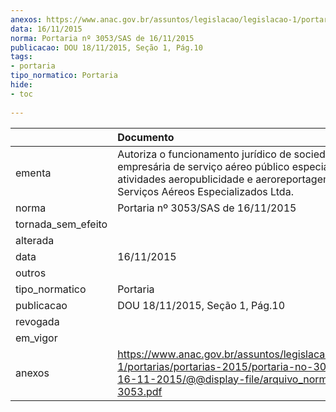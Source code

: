 ```yaml
---
anexos: https://www.anac.gov.br/assuntos/legislacao/legislacao-1/portarias/portarias-2015/portaria-no-3053-sas-de-16-11-2015/@@display-file/arquivo_norma/PA2015-3053.pdf
data: 16/11/2015
norma: Portaria nº 3053/SAS de 16/11/2015
publicacao: DOU 18/11/2015, Seção 1, Pág.10
tags:
- portaria
tipo_normatico: Portaria
hide: 
- toc 
 
---
```


|                    | Documento                                                                                                                                                                                       |
|:-------------------|:------------------------------------------------------------------------------------------------------------------------------------------------------------------------------------------------|
| ementa             | Autoriza o funcionamento jurídico de sociedade empresária de serviço aéreo público especializado nas atividades aeropublicidade e aeroreportagem - Air Tag Serviços Aéreos Especializados Ltda. |
| norma              | Portaria nº 3053/SAS de 16/11/2015                                                                                                                                                              |
| tornada_sem_efeito |                                                                                                                                                                                                 |
| alterada           |                                                                                                                                                                                                 |
| data               | 16/11/2015                                                                                                                                                                                      |
| outros             |                                                                                                                                                                                                 |
| tipo_normatico     | Portaria                                                                                                                                                                                        |
| publicacao         | DOU 18/11/2015, Seção 1, Pág.10                                                                                                                                                                 |
| revogada           |                                                                                                                                                                                                 |
| em_vigor           |                                                                                                                                                                                                 |
| anexos             | https://www.anac.gov.br/assuntos/legislacao/legislacao-1/portarias/portarias-2015/portaria-no-3053-sas-de-16-11-2015/@@display-file/arquivo_norma/PA2015-3053.pdf                               |
